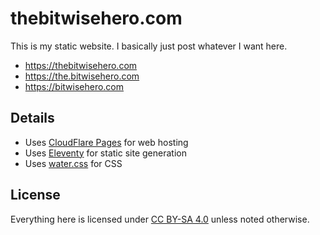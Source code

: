 # thebitwisehero.com

This is my static website. I basically just post whatever I want here.

* https://thebitwisehero.com
* https://the.bitwisehero.com
* https://bitwisehero.com

## Details

* Uses [CloudFlare Pages](https://pages.cloudflare.com) for web hosting
* Uses [Eleventy](https://11ty.dev) for static site generation
* Uses [water.css](https://watercss.kognise.dev/) for CSS

## License

Everything here is licensed under
[CC BY-SA 4.0](https://creativecommons.org/licenses/by-sa/4.0/)
unless noted otherwise.
